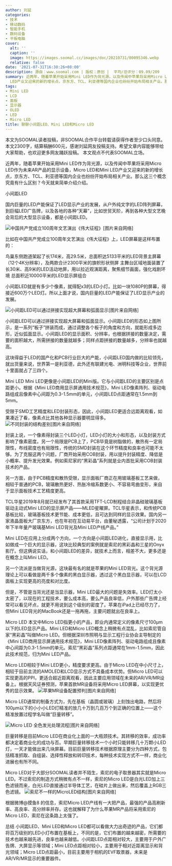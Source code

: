 ```yaml
---
author: 刘延
categories:
- 技术
- 移动数码
- 智能手机
- 数码设备
- 平板电脑
cover:
  alt: ''
  caption: ''
  image: https://images.soomal.cc/images/doc/20210731/00095346.webp
  relative: false
date: '2021-07-31T16:38:26+08:00'
description: 源自：www.soomal.com | 版权：原创 |  平均/总评分：09.09/209
summary: 近两年，随着苹果开始采用Mini LED作为背光源，以及传闻中苹果将采用Micro LED作为未来AR产品的显示设备，Micro LED和Mini
  LED产业又迎来的新的增长点，京东方、TCL、利亚德等国内企业也纷纷开始布局相关产业。那么这三个概念究竟有什么区别？今天就来简单介绍介绍
tags:
- Mini LED
- LCD
- 面板
- 显示器
- OLED
- LED
- Micro LED
title: 聊聊小间距LED、Mini LED和Micro LED
---
```


本文为SOOMAL读者投稿，非SOOMAL合作平台转载请获得作者至少口头同意。本文2300字，结算稿酬600元，感谢刘延网友投稿支持。希望文章内容能够带给大家帮助，也欢迎更多网友踊跃投稿。 本文观点不代表SOOMAL立场。



近两年，随着苹果开始采用Mini LED作为背光源，以及传闻中苹果将采用Micro LED作为未来AR产品的显示设备，Micro LED和Mini LED产业又迎来的新的增长点，京东方、TCL、利亚德等国内企业也纷纷开始布局相关产业。那么这三个概念究竟有什么区别？今天就来简单介绍介绍。



小间距LED



国内巨量的LED产能保证了LED显示产业的发展，从户外纯文字的LED阵列屏幕，到巨幅LED广告牌，以及各地的各种“天幕”，比如世贸天阶，再到各种大型文艺晚会背后的大型显示设备，都是小间距LED。



![中国共产党成立100周年文艺演出《伟大征程》[图片来自网络]](https://images.soomal.cc/images/doc/20210731/00095340.webp)

比如在中国共产党成立100周年文艺演出《伟大征程》上，LED屏幕是这样布置的：

鸟巢东侧跑道架起了长174米，高29.5米，总面积达5133平米的LED背景主屏幕（12个4K分辨率），及两款合计2300平米的旗帜形状侧屏
主舞台区域地面装置了长30米、高9米的LED活动地屏，用以拉近观演距离，聚焦细节画面，强化戏剧环境
总面积近10000平米的LED显示屏组合



小间距LED就是有多少个像素，就得配x3的LED小灯。比如一块1080P的屏幕，得接近600万个LED灯。所以上面才说，国内巨量的LED产能保证了LED显示产业的发展。



![小间距LED可以通过拼接实现超大屏幕和弧面显示[图片来自网络]](https://images.soomal.cc/images/doc/20210731/00095341.webp)



小间距LED可以通过拼接实现超大屏幕和弧面显示。小间距LED的形态如上图所示，是一系列“板子”拼装而成，通过调整各个板子的角度和方向，就能形成多边形，近似弧面显示。小间距LED的显示面积、分辨率，也根据拼接的数量决定，需要的面积越大，所需拼接的数量就越多；同样点距拼接的数量越多，分辨率也就越高。

这块得益于LED的国产化和PCB行业巨大的产能，小间距LED国内做的比较领先，就出货量来说，世界第一是利亚德，此外还有联建光电、洲明科技等企业，世界前十里面就占了三四个。


Mini LED
Mini LED更像是小间距LED的Mini版。它与小间距LED的主要区别是点距更小。根据《Mini LED商用显示屏通用技术规范》，Mini LED像素阵列、驱动电路组成且像素中心间距为0.3-1.5mm的单元，小间距LED点距通常在1.5mm到5mm。

受限于SMD工艺精度和LED封装形态，因此，小间距LED更适合远距离观看，如果凑近了看，像素点比其他各种显示器要明显得多。
![不同封装的结构差别[图片来自网络]](https://images.soomal.cc/images/doc/20210731/00095342.webp)




封装上说，一个像素得封装三个LED小灯，LED小灯的大小和形态，以及封装方式影响了像素密度。另一个局限是PCB上了，PCB毕竟是树脂做的，散热有一定局限性，布线密度也有局限性，传统的SMD封装在这个环节精度和良率也可能不太够。为了克服这两个问题，厂商开始采用COB封装，用以提升封装精度、降低是小概率、提升发光效果。例如索尼家的“黑彩晶”系列就是业内首批采用COB封装技术的产品。

另一方面，由于PCB精度和散热受限，显示面板厂商正在用玻璃基板工艺来做，相较于普通的PCB，玻璃散热更好、热胀冷缩系数更小、不容易弯曲变形，来自于显示面板技术工艺精度更高。

TCL华星2019年8月就已经发布了其首款采用TFT-LCD制程结合非晶硅玻璃基板驱动主动式Mini LED的显示屏产品――MLED星曜屏。TCL华星表示，和传统PCB基板比较，玻璃基板技术更节能、成本更低，且可达到同样的显示效果。国内另一家液晶面板大厂京东方，也在年初在互动易平台，由董秘透露，“公司计划于2020年下半年量产玻璃基Mini LED背光及Mini LED产线产品。”

Mini LED在应用上分成两个方向，一个方向是小间距LED进化，直接显示用，比如做成一个巨大的显示器，这块比较典型的案例就是索尼的黑彩晶和三星的Onyx影厅。但这俩说实话，和小间距LED的差异，就技术上而言，相差不大，更多还是在概念上叫Mini LED。

另一个流派是当做背光源，这块最有名的就是苹果的Mini LED背光。这个背光源理论上可以看做是两千多个像素的黑白显示器，透过这个黑白显示器，可以在LCD面板上实现更高的亮度和对比度。

但是，不管是当背光还是当显示器，Mini LED最大的问题是失效率。LED灯太小太密了，以现在的工程技术，要么成本高，要么产品良率低，户外那些广告牌上经常可以看见坏点，就更不用说到这个级别的密度了。苹果在iPad上已经尽力了，但Mini LED背光的MacBook还是一拖再拖，主要问题就出在良率上。

Micro LED
本文中Micro LED指更小的产品，即业内通常定义的像素尺寸100μm以下的LED显示产品。Mini LED和Micro LED概念上稍微有点混乱，比如索尼管自家“黑彩晶”叫做Micro LED。但根据深圳市照明与显示工程行业协会主导制定的《Mini LED商用显示屏通用技术规范》，Mini LED像素阵列、驱动电路组成且像素中心间距为0.3-1.5mm的单元。索尼“黑彩晶”系列点距通常在1mm-1.5mm，因此此技术规范，归为Mini LED产品。

Micro LED相较于Mini LED更小，精度要求更高。由于Micro LED在中小尺寸上，相较于目前主流的AMOLED和LCD显示方式不具备成本优势。但Micro LED可以实现更高的PPI，更适合超近距离观看，因此主要应用领域在未来的AR/VR/MR设备上。根据天风证券预测，苹果首款MR设备将采用Micro LED屏幕，以实现更优秀的显示效果。
![苹果MR设备配置预判[图片来自网络]](https://images.soomal.cc/images/doc/20210731/00095343.webp)




Micro LED通常的制备方式为，先在基板（晶圆或玻璃）上刻蚀出电路，然后将100μm以下的小小小LED灯精准的放几十万到几百万个到正确的位置上――这个精准放置过程学名叫做“巨量转移”。

![Micro LED 全色发光处理流程[图片来自网络]](https://images.soomal.cc/images/doc/20210731/00095344.webp)




巨量转移是目前Micro LED在商业化上面的一大瓶颈技术。其转移的效率，成功率都决定着商业化的成功与否。早期巨量转移技术一个小时只能转移几十万颗小LED灯，一天才能做出来几块屏幕。目前巨量转移技术根据原理主要分为四种方式，包括精准抓取、自组装、选择性释放和转印技术，每种技术实现方式不一样，商业化进展也有所不同。

Micro LED对于大部分SOOMAL读者并不陌生，索尼的电子取景器其实就是Micro LED。不过索尼的制造方式稍微有点不一样，索尼的Micro LED是白光LED加上三色滤镜而来，白光LED直接通过半导体工艺，在硅片上做出来，然后覆盖上RGB三色滤镜。
![索尼不一样的MicroLED结构[图片来自网络]](https://images.soomal.cc/images/doc/20210731/00095345.webp)




根据微博@摸鱼8 的信息，索尼Micro LED产线有一大把产品，最强的产品高刷新率、高良率、高分辨率并存。这也就解释了为什么苹果MR产品将采用索尼的Micro LED，索尼在这条路上太强了。

总结
小间距LED、Mini LED和Micro LED都可以看做大力出奇迹的产品，它们都将百万级别的LED小灯布置在基板上，不同的是，它们布置的越来越密，所需要的技术也越来越先进，良率也越来越低。小间距LED点距相对较大，主要用于户外广告牌、大屏显示等领域；Mini LED点距相对较小，主要用于相对近距离显示和背光领域；Micro LED点距最小，目前主要用于相机的EVF取景器，未来是AR/VR/MR显示的重要器件。